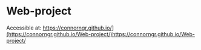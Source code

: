 # Web-project
Accessible at: https://connorngr.github.io/](https://connorngr.github.io/Web-project/)https://connorngr.github.io/Web-project/

